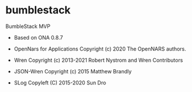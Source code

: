 # bumblestack
BumbleStack MVP

- Based on ONA 0.8.7

- OpenNars for Applications Copyright (c) 2020 The OpenNARS authors.
- Wren Copyright (c) 2013-2021 Robert Nystrom and Wren Contributors
- JSON-Wren Copyright (c) 2015 Matthew Brandly
- SLog Copyleft (C) 2015-2020  Sun Dro